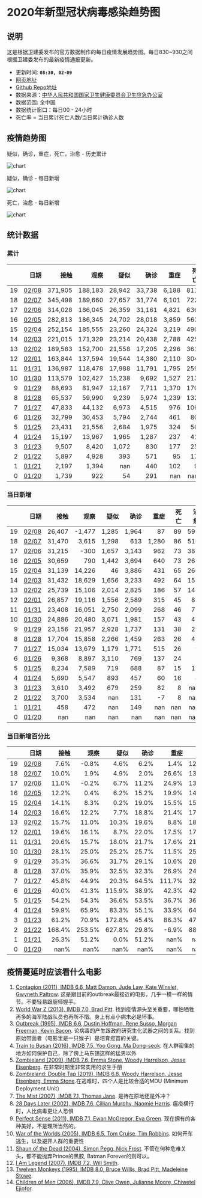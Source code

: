
# 2020年新型冠状病毒感染趋势图

## 说明

这是根据卫建委发布的官方数据制作的每日疫情发展趋势图。每日830~930之间根据卫建委发布的最新疫情通报更新。

- 更新时间: **`08:30, 02-09`**
- [网页地址](https://zire.github.io/pandemic2020/)
- [Github Repo地址](https://github.com/zire/pandemic2020)
- 数据来源：[中华人民共和国国家卫生健康委员会卫生应急办公室](http://www.nhc.gov.cn/)
- 数据范围: 全中国
- 数据统计窗口：每日00 - 24小时
- 死亡率 = 当日累计死亡人数/当日累计确诊人数

## 疫情趋势图

疑似，确诊，重症，死亡，治愈 - 历史累计

![chart](charts/chart_big_5_ltd.png)

疑似，确诊 - 每日新增

![chart](charts/chart_big_2_net_new.png)

死亡，治愈 - 每日新增

![chart](charts/chart_DnC_net_new.png)

## 统计数据

### 累计

|    |                                                                                               日期 |    接触 |    观察 |   疑似 |   确诊 |   重症 |   死亡 |   治愈 |
|---:|---------------------------------------------------------------------------------------------------:|--------:|--------:|-------:|-------:|-------:|-------:|-------:|
| 19 |   <a href='http://www.nhc.gov.cn/xcs/yqtb/202002/4f28ab5ca87d42d284833df3ccc8d45a.shtml'>02/08</a> | 371,905 | 188,183 | 28,942 | 33,738 |  6,188 |    811 |  2,649 |
| 18 |   <a href='http://www.nhc.gov.cn/xcs/yqtb/202002/6c305f6d70f545d59548ba17d79b8229.shtml'>02/07</a> | 345,498 | 189,660 | 27,657 | 31,774 |  6,101 |    722 |  2,050 |
| 17 |   <a href='http://www.nhc.gov.cn/xcs/yqtb/202002/3db09278e3034f289841300ed09bd0e1.shtml'>02/06</a> | 314,028 | 186,045 | 26,359 | 31,161 |  4,821 |    636 |  1,540 |
| 16 |   <a href='http://www.nhc.gov.cn/xcs/yqtb/202002/6b1e029fd22c484281cbc5e73dae98fc.shtml'>02/05</a> | 282,813 | 186,345 | 24,702 | 28,018 |  3,859 |    563 |  1,153 |
| 15 |   <a href='http://www.nhc.gov.cn/xcs/yqtb/202002/17a03704a99646ffad6807bc806f37a4.shtml'>02/04</a> | 252,154 | 185,555 | 23,260 | 24,324 |  3,219 |    490 |    892 |
| 14 |   <a href='http://www.nhc.gov.cn/xcs/yqtb/202002/bfebf84fb88248e4a4eba61295e5882b.shtml'>02/03</a> | 221,015 | 171,329 | 23,214 | 20,438 |  2,788 |    425 |    632 |
| 13 |   <a href='http://www.nhc.gov.cn/xcs/yqtb/202002/24a796819bf747bd8b945384517e9a51.shtml'>02/02</a> | 189,583 | 152,700 | 21,558 | 17,205 |  2,296 |    361 |    475 |
| 12 | <a href='http://www.nhc.gov.cn/xcs/yqfkdt/202002/24a796819bf747bd8b945384517e9a51.shtml'>02/01</a> | 163,844 | 137,594 | 19,544 | 14,380 |  2,110 |    304 |    328 |
| 11 |   <a href='http://www.nhc.gov.cn/xcs/yqtb/202002/d5c495da742f4739b7f99339c3bd032f.shtml'>01/31</a> | 136,987 | 118,478 | 17,988 | 11,791 |  1,795 |    259 |    243 |
| 10 |   <a href='http://www.nhc.gov.cn/xcs/yqtb/202002/84faf71e096446fdb1ae44939ba5c528.shtml'>01/30</a> | 113,579 | 102,427 | 15,238 |  9,692 |  1,527 |    213 |    171 |
|  9 |   <a href='http://www.nhc.gov.cn/xcs/yqtb/202001/a53e6df293cc4ff0b5a16ddf7b6b2b31.shtml'>01/29</a> |  88,693 |  81,947 | 12,167 |  7,711 |  1,370 |    170 |    124 |
|  8 |   <a href='http://www.nhc.gov.cn/xcs/yqtb/202001/e71bd2e7a0824ca69f87bbf1bef2a3c9.shtml'>01/28</a> |  65,537 |  59,990 |  9,239 |  5,974 |  1,239 |    132 |    103 |
|  7 |   <a href='http://www.nhc.gov.cn/xcs/yqtb/202001/1c259a68d81d40abb939a0781c1fe237.shtml'>01/27</a> |  47,833 |  44,132 |  6,973 |  4,515 |    976 |    106 |     60 |
|  6 |   <a href='http://www.nhc.gov.cn/xcs/yqtb/202001/ec9fe7ea987d467d9462e7db509079e6.shtml'>01/26</a> |  32,799 |  30,453 |  5,794 |  2,744 |    461 |     80 |     51 |
|  5 |   <a href='http://www.nhc.gov.cn/xcs/yqtb/202001/3882fdcdbfdc4b4fa4e3a829b62d518e.shtml'>01/25</a> |  23,431 |  21,556 |  2,684 |  1,975 |    324 |     56 |     49 |
|  4 |   <a href='http://www.nhc.gov.cn/xcs/yqtb/202001/9614b05a8cac4ffabac10c4502fe517c.shtml'>01/24</a> |  15,197 |  13,967 |  1,965 |  1,287 |    237 |     41 |     38 |
|  3 |   <a href='http://www.nhc.gov.cn/xcs/yqtb/202001/a7cf0437d1324aed9cc1b890b8ee29e6.shtml'>01/23</a> |   9,507 |   8,420 |  1,072 |    830 |    177 |     25 |     34 |
|  2 |   <a href='http://www.nhc.gov.cn/xcs/yqtb/202001/5d19a4f6d3154b9fae328918ed2e3c8a.shtml'>01/22</a> |   5,897 |   4,928 |    393 |    571 |     95 |     17 |    nan |
|  1 |   <a href='http://www.nhc.gov.cn/xcs/yqtb/202001/a3c8b5144067417889d8760254b1a7ca.shtml'>01/21</a> |   2,197 |   1,394 |    nan |    440 |    102 |      9 |    nan |
|  0 |   <a href='http://www.nhc.gov.cn/xcs/yqtb/202001/930c021cdd1f46dc832fc27e0cc465c8.shtml'>01/20</a> |   1,739 |     922 |     54 |    291 |    nan |    nan |    nan |

### 当日新增

|    |                                                                                               日期 |   接触 |   观察 |   疑似 |   确诊 |   重症 |   死亡 |   治愈 |
|---:|---------------------------------------------------------------------------------------------------:|-------:|-------:|-------:|-------:|-------:|-------:|-------:|
| 19 |   <a href='http://www.nhc.gov.cn/xcs/yqtb/202002/4f28ab5ca87d42d284833df3ccc8d45a.shtml'>02/08</a> | 26,407 | -1,477 |  1,285 |  1,964 |     87 |     89 |    599 |
| 18 |   <a href='http://www.nhc.gov.cn/xcs/yqtb/202002/6c305f6d70f545d59548ba17d79b8229.shtml'>02/07</a> | 31,470 |  3,615 |  1,298 |    613 |  1,280 |     86 |    510 |
| 17 |   <a href='http://www.nhc.gov.cn/xcs/yqtb/202002/3db09278e3034f289841300ed09bd0e1.shtml'>02/06</a> | 31,215 |   -300 |  1,657 |  3,143 |    962 |     73 |    387 |
| 16 |   <a href='http://www.nhc.gov.cn/xcs/yqtb/202002/6b1e029fd22c484281cbc5e73dae98fc.shtml'>02/05</a> | 30,659 |    790 |  1,442 |  3,694 |    640 |     73 |    261 |
| 15 |   <a href='http://www.nhc.gov.cn/xcs/yqtb/202002/17a03704a99646ffad6807bc806f37a4.shtml'>02/04</a> | 31,139 | 14,226 |     46 |  3,886 |    431 |     65 |    260 |
| 14 |   <a href='http://www.nhc.gov.cn/xcs/yqtb/202002/bfebf84fb88248e4a4eba61295e5882b.shtml'>02/03</a> | 31,432 | 18,629 |  1,656 |  3,233 |    492 |     64 |    157 |
| 13 |   <a href='http://www.nhc.gov.cn/xcs/yqtb/202002/24a796819bf747bd8b945384517e9a51.shtml'>02/02</a> | 25,739 | 15,106 |  2,014 |  2,825 |    186 |     57 |    147 |
| 12 | <a href='http://www.nhc.gov.cn/xcs/yqfkdt/202002/24a796819bf747bd8b945384517e9a51.shtml'>02/01</a> | 26,857 | 19,116 |  1,556 |  2,589 |    315 |     45 |     85 |
| 11 |   <a href='http://www.nhc.gov.cn/xcs/yqtb/202002/d5c495da742f4739b7f99339c3bd032f.shtml'>01/31</a> | 23,408 | 16,051 |  2,750 |  2,099 |    268 |     46 |     72 |
| 10 |   <a href='http://www.nhc.gov.cn/xcs/yqtb/202002/84faf71e096446fdb1ae44939ba5c528.shtml'>01/30</a> | 24,886 | 20,480 |  3,071 |  1,981 |    157 |     43 |     47 |
|  9 |   <a href='http://www.nhc.gov.cn/xcs/yqtb/202001/a53e6df293cc4ff0b5a16ddf7b6b2b31.shtml'>01/29</a> | 23,156 | 21,957 |  2,928 |  1,737 |    131 |     38 |     21 |
|  8 |   <a href='http://www.nhc.gov.cn/xcs/yqtb/202001/e71bd2e7a0824ca69f87bbf1bef2a3c9.shtml'>01/28</a> | 17,704 | 15,858 |  2,266 |  1,459 |    263 |     26 |     43 |
|  7 |   <a href='http://www.nhc.gov.cn/xcs/yqtb/202001/1c259a68d81d40abb939a0781c1fe237.shtml'>01/27</a> | 15,034 | 13,679 |  1,179 |  1,771 |    515 |     26 |      9 |
|  6 |   <a href='http://www.nhc.gov.cn/xcs/yqtb/202001/ec9fe7ea987d467d9462e7db509079e6.shtml'>01/26</a> |  9,368 |  8,897 |  3,110 |    769 |    137 |     24 |      2 |
|  5 |   <a href='http://www.nhc.gov.cn/xcs/yqtb/202001/3882fdcdbfdc4b4fa4e3a829b62d518e.shtml'>01/25</a> |  8,234 |  7,589 |    719 |    688 |     87 |     15 |     11 |
|  4 |   <a href='http://www.nhc.gov.cn/xcs/yqtb/202001/9614b05a8cac4ffabac10c4502fe517c.shtml'>01/24</a> |  5,690 |  5,547 |    893 |    457 |     60 |     16 |      4 |
|  3 |   <a href='http://www.nhc.gov.cn/xcs/yqtb/202001/a7cf0437d1324aed9cc1b890b8ee29e6.shtml'>01/23</a> |  3,610 |  3,492 |    679 |    259 |     82 |      8 |    nan |
|  2 |   <a href='http://www.nhc.gov.cn/xcs/yqtb/202001/5d19a4f6d3154b9fae328918ed2e3c8a.shtml'>01/22</a> |  3,700 |  3,534 |    nan |    131 |     -7 |      8 |    nan |
|  1 |   <a href='http://www.nhc.gov.cn/xcs/yqtb/202001/a3c8b5144067417889d8760254b1a7ca.shtml'>01/21</a> |    458 |    472 |    nan |    149 |    nan |    nan |    nan |
|  0 |   <a href='http://www.nhc.gov.cn/xcs/yqtb/202001/930c021cdd1f46dc832fc27e0cc465c8.shtml'>01/20</a> |    nan |    nan |    nan |    nan |    nan |    nan |    nan |

### 当日新增百分比

|    |                                                                                               日期 |   接触 |   观察 |   疑似 |   确诊 |   重症 |   死亡 |   治愈 |
|---:|---------------------------------------------------------------------------------------------------:|-------:|-------:|-------:|-------:|-------:|-------:|-------:|
| 19 |   <a href='http://www.nhc.gov.cn/xcs/yqtb/202002/4f28ab5ca87d42d284833df3ccc8d45a.shtml'>02/08</a> |   7.6% |  -0.8% |   4.6% |   6.2% |   1.4% |  12.3% |  29.2% |
| 18 |   <a href='http://www.nhc.gov.cn/xcs/yqtb/202002/6c305f6d70f545d59548ba17d79b8229.shtml'>02/07</a> |  10.0% |   1.9% |   4.9% |   2.0% |  26.6% |  13.5% |  33.1% |
| 17 |   <a href='http://www.nhc.gov.cn/xcs/yqtb/202002/3db09278e3034f289841300ed09bd0e1.shtml'>02/06</a> |  11.0% |  -0.2% |   6.7% |  11.2% |  24.9% |  13.0% |  33.6% |
| 16 |   <a href='http://www.nhc.gov.cn/xcs/yqtb/202002/6b1e029fd22c484281cbc5e73dae98fc.shtml'>02/05</a> |  12.2% |   0.4% |   6.2% |  15.2% |  19.9% |  14.9% |  29.3% |
| 15 |   <a href='http://www.nhc.gov.cn/xcs/yqtb/202002/17a03704a99646ffad6807bc806f37a4.shtml'>02/04</a> |  14.1% |   8.3% |   0.2% |  19.0% |  15.5% |  15.3% |  41.1% |
| 14 |   <a href='http://www.nhc.gov.cn/xcs/yqtb/202002/bfebf84fb88248e4a4eba61295e5882b.shtml'>02/03</a> |  16.6% |  12.2% |   7.7% |  18.8% |  21.4% |  17.7% |  33.1% |
| 13 |   <a href='http://www.nhc.gov.cn/xcs/yqtb/202002/24a796819bf747bd8b945384517e9a51.shtml'>02/02</a> |  15.7% |  11.0% |  10.3% |  19.6% |   8.8% |  18.8% |  44.8% |
| 12 | <a href='http://www.nhc.gov.cn/xcs/yqfkdt/202002/24a796819bf747bd8b945384517e9a51.shtml'>02/01</a> |  19.6% |  16.1% |   8.7% |  22.0% |  17.5% |  17.4% |  35.0% |
| 11 |   <a href='http://www.nhc.gov.cn/xcs/yqtb/202002/d5c495da742f4739b7f99339c3bd032f.shtml'>01/31</a> |  20.6% |  15.7% |  18.0% |  21.7% |  17.6% |  21.6% |  42.1% |
| 10 |   <a href='http://www.nhc.gov.cn/xcs/yqtb/202002/84faf71e096446fdb1ae44939ba5c528.shtml'>01/30</a> |  28.1% |  25.0% |  25.2% |  25.7% |  11.5% |  25.3% |  37.9% |
|  9 |   <a href='http://www.nhc.gov.cn/xcs/yqtb/202001/a53e6df293cc4ff0b5a16ddf7b6b2b31.shtml'>01/29</a> |  35.3% |  36.6% |  31.7% |  29.1% |  10.6% |  28.8% |  20.4% |
|  8 |   <a href='http://www.nhc.gov.cn/xcs/yqtb/202001/e71bd2e7a0824ca69f87bbf1bef2a3c9.shtml'>01/28</a> |  37.0% |  35.9% |  32.5% |  32.3% |  26.9% |  24.5% |  71.7% |
|  7 |   <a href='http://www.nhc.gov.cn/xcs/yqtb/202001/1c259a68d81d40abb939a0781c1fe237.shtml'>01/27</a> |  45.8% |  44.9% |  20.3% |  64.5% | 111.7% |  32.5% |  17.6% |
|  6 |   <a href='http://www.nhc.gov.cn/xcs/yqtb/202001/ec9fe7ea987d467d9462e7db509079e6.shtml'>01/26</a> |  40.0% |  41.3% | 115.9% |  38.9% |  42.3% |  42.9% |   4.1% |
|  5 |   <a href='http://www.nhc.gov.cn/xcs/yqtb/202001/3882fdcdbfdc4b4fa4e3a829b62d518e.shtml'>01/25</a> |  54.2% |  54.3% |  36.6% |  53.5% |  36.7% |  36.6% |  28.9% |
|  4 |   <a href='http://www.nhc.gov.cn/xcs/yqtb/202001/9614b05a8cac4ffabac10c4502fe517c.shtml'>01/24</a> |  59.9% |  65.9% |  83.3% |  55.1% |  33.9% |  64.0% |  11.8% |
|  3 |   <a href='http://www.nhc.gov.cn/xcs/yqtb/202001/a7cf0437d1324aed9cc1b890b8ee29e6.shtml'>01/23</a> |  61.2% |  70.9% | 172.8% |  45.4% |  86.3% |  47.1% |   nan% |
|  2 |   <a href='http://www.nhc.gov.cn/xcs/yqtb/202001/5d19a4f6d3154b9fae328918ed2e3c8a.shtml'>01/22</a> | 168.4% | 253.5% | 627.8% |  29.8% |  -6.9% |  88.9% |   nan% |
|  1 |   <a href='http://www.nhc.gov.cn/xcs/yqtb/202001/a3c8b5144067417889d8760254b1a7ca.shtml'>01/21</a> |  26.3% |  51.2% |   0.0% |  51.2% |   nan% |   nan% |   nan% |
|  0 |   <a href='http://www.nhc.gov.cn/xcs/yqtb/202001/930c021cdd1f46dc832fc27e0cc465c8.shtml'>01/20</a> |   nan% |   nan% |   nan% |   nan% |   nan% |   nan% |   nan% |

## 疫情蔓延时应该看什么电影

1. [Contagion (2011), IMDB 6.6, Matt Damon, Jude Law, Kate Winslet, Gwyneth Paltrow](https://www.imdb.com/title/tt1598778/). 这是跟目前的outbreak最接近的电影，几乎一模一样的情节。不要轻易跟厨师握手。
2. [World War Z (2013), IMDB 7.0, Brad Pitt](https://www.imdb.com/title/tt0816711/). 找到疫情源头至关重要，哪怕牺牲再多的海军陆战队员也再所不惜。身上有点小病未必是坏事。
3. [Outbreak (1995), IMDB 6.6, Dustin Hoffman, Rene Susso, Morgan Freeman, Kevin Bacon](https://www.imdb.com/title/tt0114069/). 论病毒的产生跟政府研究生化武器之间的关系。找到原始带菌者（电影里是一只猴子）是培育疫苗的关键。
4. [Train to Busan (2016), IMDB 7.5, Yoo Gong, Ma Dong-seok](https://www.imdb.com/title/tt5700672/). 在人群密集的地方如何保护自己，除了傍上马东锡这样的猛男以外
5. [Zombieland (2009), IMDB 7.6, Emma Stone, Woody Harrelson, Jesse Eisenberg](https://www.imdb.com/title/tt1156398/). 在非常时期里非常实用的求生手册
6. [Zombieland: Double Tap (2019), IMDB 6.8, Woody Harrelson, Jesse Eisenberg, Emma Stone](https://www.imdb.com/title/tt1560220/).在逃难时，四个人是比较合适的MDU (Minimum Deployment Unit）
7. [The Mist (2007), IMDB 7.1, Thomas Jane](https://www.imdb.com/title/tt0884328/). 是待在原地还是外冲？
8. [28 Days Later (2002), IMDB 7.6, Cillian Murphy, Naomie Harris](https://www.imdb.com/title/tt0289043/). 瘟疫横行时，人比病毒更让人恐惧
9. [Perfect Sense (2011), IMDB 7.1, Ewan McGregor, Eva Green](https://www.imdb.com/title/tt1439572/). 现在拥有的各种美好，不是理所当然的。
10. [War of the Worlds (2005), IMDB 6.5, Tom Cruise, Tim Robbins](https://www.imdb.com/title/tt0407304/). 如何开车逃生，以及避开人群的重要性
11. [Shaun of the Dead (2004), Simon Pegg, Nick Frost](https://www.imdb.com/title/tt0365748/). 不管在何种危难关头，都不能抛弃Prince的黑胶, Batman Forever的则可以。
12. [I Am Legend (2007), IMDB 7.2, Will Smith](https://www.imdb.com/title/tt0480249/). 
13. [Twelven Monkeys (1995), IMDB 8.0, Bruce Willis, Brad Pitt, Madeleine Stowe](https://www.imdb.com/title/tt0114746/). 
14. [Children of Men (2006), IMDB 7.9, Clive Owen, Julianne Moore, Chiwetel Ejiofor](https://www.imdb.com/title/tt0206634/).



